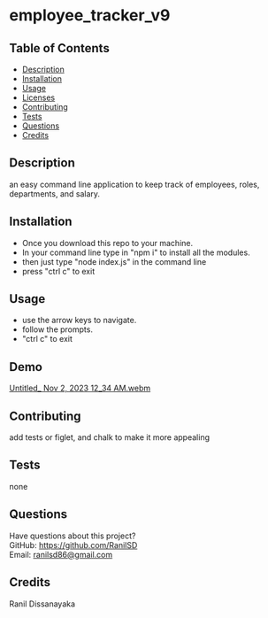 # employee_tracker_v9

## Table of Contents

- [Description](#description)
- [Installation](#installation)
- [Usage](#usage)
- [Licenses](#licenses)
- [Contributing](#contributing)
- [Tests](#tests)
- [Questions](#questions)
- [Credits](#credits)

## Description

an easy command line application to keep track of employees, roles, departments, and salary.

## Installation

- Once you download this repo to your machine.
- In your command line type in "npm i" to install all the modules.
- then just type "node index.js" in the command line
- press "ctrl c" to exit

## Usage

- use the arrow keys to navigate.
- follow the prompts.
- "ctrl c" to exit

## Demo
[Untitled_ Nov 2, 2023 12_34 AM.webm](https://github.com/RanilSD/employee_tracker_v9/assets/139150974/eb0f0051-3d2c-4ddf-b882-f57df35678b1)

## Contributing

add tests or figlet, and chalk to make it more appealing

## Tests

none

## Questions

Have questions about this project?  
 GitHub: https://github.com/RanilSD  
 Email: ranilsd86@gmail.com

## Credits

Ranil Dissanayaka
